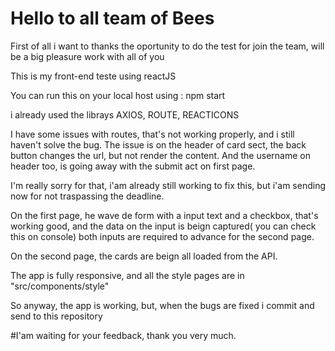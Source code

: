 # Hello to all team of Bees
First of all i want to thanks the oportunity to do the test for join the team, will be a big pleasure work with all of you

This is my front-end teste using reactJS

You can run this on your local host using : npm start

i already used the librays AXIOS, ROUTE, REACTICONS

I have some issues with routes, that's not working properly, and i still haven't solve the bug.
The issue is on the header of card sect, the back button changes the url, but not render the content.
And the username on header too, is going away with the submit act on first page.

I'm really sorry for that, i'am already still working to fix this, but i'am sending now for not traspassing the deadline.

On the first page, he wave de form with a input text and a checkbox, that's working good, and the data on the input is beign captured( you can check this on console) both inputs are required to advance for the second page.

On the second page, the cards are beign all loaded from the API.

The app is fully responsive, and all the style pages are in "src/components/style"

So anyway, the app is working, but, when the bugs are fixed i commit and send to this repository

#I'am waiting for your feedback, thank you very much.


